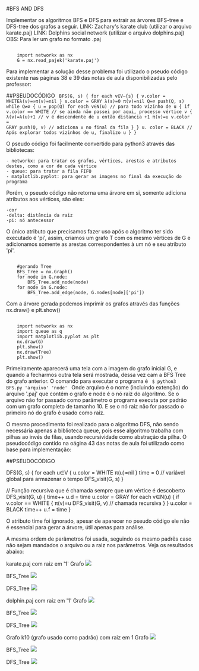 #BFS AND DFS

Implementar os algoritmos BFS e DFS para extrair as árvores BFS-tree e DFS-tree dos grafos a seguir.
LINK: Zachary's karate club (utilizar o arquivo karate.paj)
LINK: Dolphins social network (utilizar o arquivo dolphins.paj)
OBS: Para ler um grafo no formato .paj 

<code>
	import networkx as nx
	G = nx.read_pajek('karate.paj')
</code>

Para implementar a solução desse problema foi utilizado o pseudo código existente nas páginas 38 e 39 das notas de aula disponibilizadas pelo professor:

##PSEUDOCÓDIGO
<code>
BFS(G, s)
	{
		for each v∈V−{s}
		{
			v.color = WHITEλ(v)=∞π(v)=nil
		}
		s.color = GRAY
		λ(s)=0
		π(v)=nil
		Q=∅
		push(Q, s)
		while Q≠∅
		{
			u = pop(Q)
			for each v∈N(u) // para todo vizinho de u
			{
				if v.color == WHITE // se ainda não passei por aqui, processo vértice v
				{
					λ(v)=λ(u)+1 // v é descendente de u então distancia +1
					π(v)=u
					v.color = GRAY
					push(Q, v) // adiciona v no final da fila
				}
			}
			u. color = BLACK // Após explorar todos vizinhos de u, finalizo u
		}
	}
</code>

O pseudo código foi facilmente convertido para python3 através das bibliotecas:
	
	- networkx: para tratar os grafos, vértices, arestas e atributos destes, como a cor de cada vértice
	- queue: para tratar a fila FIFO
	- matplotlib.pyplot: para gerar as imagens no final da execução do programa

Porém, o pseudo código não retorna uma árvore em si, somente adiciona atributos aos vértices, são eles:
	
	-cor
	-delta: distância da raiz
	-pi: nó antecessor

O único atributo que precisamos fazer uso após o algoritmo ter sido executado é 'pi', assim, criamos um grafo T com os mesmo vértices de G e adicionamos somente as arestas correspondentes à um nó e seu atributo 'pi'.

<code>	
	#gerando Tree
	BFS_Tree = nx.Graph()
	for node in G.node:
		BFS_Tree.add_node(node)
	for node in G.node:
		BFS_Tree.add_edge(node, G.nodes[node]['pi'])
</code>

Com a árvore gerada podemos imprimir os grafos através das funções nx.draw() e plt.show()

<code>
	import networkx as nx
	import queue as q
	import matplotlib.pyplot as plt
	nx.draw(G)
	plt.show()
	nx.draw(Tree)
	plt.show()
</code>

Primeiramente aparecerá uma tela com a imagem do grafo inicial G, e quando a fecharmos outra tela será mostrada, dessa vez cam a BFS Tree do grafo anterior.
O comando para executar o programa é
<code>
	$ python3 BFS.py 'arquivo' 'node'
</code>
Onde arquivo é o nome (incluindo extenção) do arquivo '.paj' que contém o grafo e node é o nó raiz do algoritmo. Se o arquivo não for passado como parãmetro o programa executa por padrão com um grafo completo de tamanho 10. E se o nó raiz não for passado o primeiro nó do grafo é usado como raiz.

O mesmo procedimento foi realizado para o algoritmo DFS, não sendo necessária apenas a biblioteca queue, pois esse algoritmo trabalha com pilhas ao invés de filas, usando recursividade como abstração da pilha. O pseudocódigo contido na oágina 43 das notas de aula foi utilizado como base para implementação:

##PSEUDOCÓDIGO

DFS(G, s)
{
	for each u∈V
	{
		u.color = WHITE
		π(u)=nil
	}
	time = 0 // variável global para armazenar o tempo
	DFS_visit(G, s)
}

// Função recursiva que é chamada sempre que um vértice é descoberto
DFS_visit(G, u)
{
	time++
	u.d = time
	u.color = GRAY
	for each v∈N(u)
	{
		if v.color == WHITE
		{
			π(v)=u
			DFS_visit(G, v) // chamada recursiva
		}
	}
	u.color = BLACK
	time++
	u.f = time
}

O atributo time foi ignorado, apesar de aparecer no pseudo código ele não é essencial para gerar a árvore, útil apenas para análise.

A mesma ordem de parâmetros foi usada, seguindo os mesmo padrẽs caso não sejam mandados o arquivo ou a raiz nos parâmetros. Veja os resultados abaixo:

karate.paj com raiz em '1'
Grafo
<img src="img/img/karate_graph.png">

BFS_Tree
<img src="img/karate_DFS_tree.png">

DFS_Tree
<img src="img/karate_BFS_tree.png">


dolphin.paj com raiz em '1'
Grafo
<img src="img/dolphin_graph.png">

BFS_Tree
<img src="img/dolphin_DFS_tree.png">

DFS_Tree
<img src="img/dolphin_BFS_tree.png">


Grafo k10 (grafo usado como padrão) com raiz em 1
Grafo
<img src="img/complete_graph.png">

BFS_Tree
<img src="img/complete_DFS_tree.png">

DFS_Tree
<img src="img/complete_BFS_tree.png">